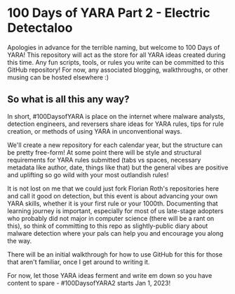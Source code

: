 # 100 Days of YARA Part 2 - Electric Detectaloo 

Apologies in advance for the terrible naming, but welcome to 100 Days of YARA! This repository will act as the store for all YARA ideas created during this time. Any fun scripts, tools, or rules you write can be committed to this GitHub repository! For now, any associated blogging, walkthroughs, or other musing can be hosted elsewhere :) 

## So what is all this any way?

In short, #100DaysofYARA is place on the internet where malware analysts, detection engineers, and reversers share ideas for YARA rules, tips for rule creation, or methods of using YARA in unconventional ways.

We'll create a new repository for each calendar year, but the structure can be pretty free-form! At some point there will be style and structural requirements for YARA rules submitted (tabs vs spaces, necessary metadata like author, date, things like that) but the general vibes are positive and uplifting so go wild with your most outlandish rules! 

It is not lost on me that we could just fork Florian Roth's repositories here and call it good on detection, but this event is about advancing your own YARA skills, whether it is your first rule or your 1000th. Documenting that learning journey is important, especially for most of us late-stage adopters who probably did not major in computer science (there will be a rant on this), so think of committing to this repo as slightly-public diary about malware detection where your pals can help you and encourage you along the way. 

There will be an initial walkthrough for how to use GitHub for this for those that aren't familiar, once I get around to writing it. 

For now, let those YARA ideas ferment and write em down so you have content to spare - #100DaysofYARA2 starts Jan 1, 2023! 
